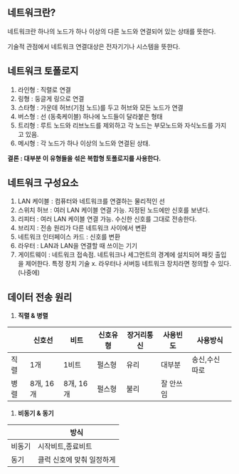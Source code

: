 네트워크란?
-----------

네트워크란 하나의 노드가 하나 이상의 다른 노드와 연결되어 있는 상태를 뜻한다.

기술적 관점에서 네트워크 연결대상은 전자기기나 시스템을 뜻한다.

## 네트워크 토폴로지

1. 라인형 : 직렬로 연결
2. 링형 : 둥글게 링으로 연결
3. 스타형 : 가운데 허브(기점 노드)를 두고 허브와 모든 노드가 연결
4. 버스형 : 선 (동축케이블) 하나에 노드들이 달라붙은 형태
5. 트리형 : 루트 노드와 리브노드를 제외하고 각 노드는 부모노드와 자식노드를 가지고 있음.
6. 메시형 : 각 노드가 하나 이상의 노드와 연결된 상태.

**결론 : 대부분 이 유형들을 섞은 복합형 토폴로지를 사용한다.**

## 네트워크 구성요소

1. LAN 케이블 : 컴퓨터와 네트워크를 연결하는 물리적인 선
2. 스위치 허브 : 여러 LAN 케이블 연결 가능. 지정된 노드에만 신호를 보낸다.
3. 리피터 : 여러 LAN 케이블 연결 가능. 수신한 신호를 그대로 전송한다.
4. 브리지 : 전송 원리가 다른 네트워크 사이에서 변환
5. 네트워크 인터페이스 카드 : 신호를 변환
6. 라우터 : LAN과 LAN을 연결할 때 쓰이는 기기
7. 게이트웨이 : 네트워크 접속점. 네트워크나 세그먼트의 경계에 설치되어 패킷 출입을 제어한다. 특정 장치 기술 x. 라우터나 서버등 네트워크 장치라면 정의할 수 있다. (나중에)

## 데이터 전송 원리

1. **직렬 & 병렬** 

|  | 신호선 | 비트 | 신호유형 | 장거리통신 | 사용빈도 | 사용방식 |
| --- | --- | --- | --- | --- | --- | --- |
| 직렬 | 1개 | 1비트 | 펄스형 | 유리 | 대부분 | 송신,수신 따로 |
| 병렬 | 8개, 16개 | 8개, 16개 | 펄스형 | 불리 | 잘 안쓰임 |  |

1. **비동기 & 동기**
   
|  | 방식 |
| --- | --- |
| 비동기 | 시작비트,종료비트 |
| 동기 | 클럭 신호에 맞춰 일정하게 |
